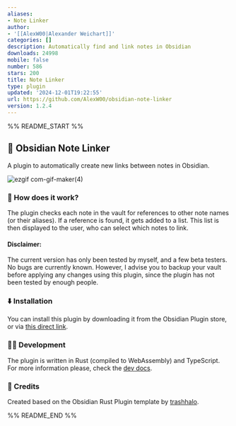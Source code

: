 ```yaml
---
aliases:
- Note Linker
author:
- '[[AlexW00|Alexander Weichart]]'
categories: []
description: Automatically find and link notes in Obsidian
downloads: 24998
mobile: false
number: 586
stars: 200
title: Note Linker
type: plugin
updated: '2024-12-01T19:22:55'
url: https://github.com/AlexW00/obsidian-note-linker
version: 1.2.4
---
```


%% README_START %%

## 🔗 Obsidian Note Linker

A plugin to automatically create new links between notes in Obsidian.

![ezgif com-gif-maker(4)](https://user-images.githubusercontent.com/55558407/187985324-c13860b0-42e0-41d8-9498-8df936948dfd.gif)


### 🤨 How does it work?

The plugin checks each note in the vault for references to other note names (or their aliases).
If a reference is found, it gets added to a list. This list is then displayed to the user, who can select which notes to
link.

#### Disclaimer:

The current version has only been tested by myself, and a few beta testers. No bugs are currently known. However, I advise you to backup your vault before applying any changes using this plugin, since the plugin has not been tested by enough people. 

### ⬇️ Installation

You can install this plugin by downloading it from the Obsidian Plugin store, or via [this direct link](https://obsidian.md/plugins?id=obisidian-note-linker).

### 👨‍💻 Development

The plugin is written in Rust (compiled to WebAssembly) and TypeScript. 
For more information please, check the [dev docs](docs/dev-docs.md).

### 📃 Credits

Created based on the Obsidian Rust Plugin template by [trashhalo](https://github.com/trashhalo/obsidian-rust-plugin).


%% README_END %%